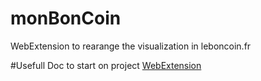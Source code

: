 # monBonCoin
WebExtension to rearange the visualization in leboncoin.fr

#Usefull Doc to start on project 
[WebExtension](https://developer.mozilla.org/en-US/Add-ons/WebExtensions)
